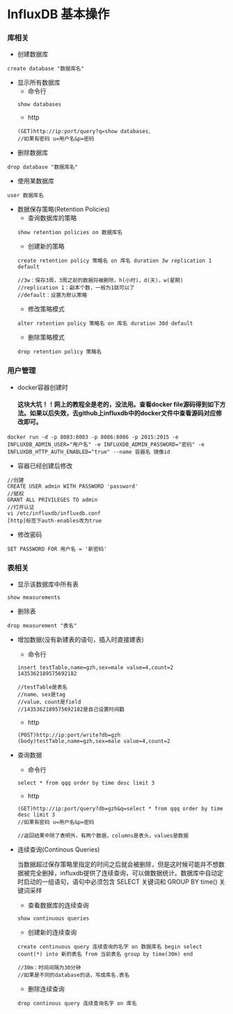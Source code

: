 # InfluxDB 基本操作
### 库相关
- 创建数据库
````
create database "数据库名"
````
- 显示所有数据库
    - 命令行
    ````
    show databases
    ````
    - http
    ````
    (GET)http://ip:port/query?q=show databases、
    //如果有密码 u=用户名&p=密码
    ````
- 删除数据库 
````
drop database "数据库名"
````
- 使用某数据库
````
user 数据库名
````
- 数据保存策略(Retention Policies)
    - 查询数据库的策略
    ````
    show retention policies on 数据库名
    ````
    - 创建新的策略
    ````
    create retention policy 策略名 on 库名 duration 3w replication 1 default

    //3w：保存3周，3周之前的数据将被删除，h(小时)，d(天)，w(星期)
    //replication 1：副本个数，一般为1就可以了
    //default：设置为默认策略
    ````
    - 修改策略模式
    ````
    alter retention policy 策略名 on 库名 duration 30d default  
    ````
    - 删除策略模式
    ````
    drop retention policy 策略名
    ````
### 用户管理
- docker容器创建时
    #### 这块大坑！！网上的教程全是老的，没法用。查看docker file源码得到如下方法。如果以后失效，去github上influxdb中的docker文件中查看源码对应修改即可。
````
docker run -d -p 8083:8083 -p 8086:8086 -p 2015:2015 -e INFLUXDB_ADMIN_USER="用户名" -e INFLUXDB_ADMIN_PASSWORD="密码" -e INFLUXDB_HTTP_AUTH_ENABLED="true" --name 容器名 镜像id
````
- 容器已经创建后修改
````
//创建
CREATE USER admin WITH PASSWORD 'password'
//赋权
GRANT ALL PRIVILEGES TO admin
//打开认证
vi /etc/influxdb/influxdb.conf
[http]标签下auth-enables改为true
````
- 修改密码
````
SET PASSWORD FOR 用户名 = '新密码'
````
### 表相关
- 显示该数据库中所有表
````
show measurements
````
- 删除表
````
drop measurement "表名"
````
- 增加数据(没有新建表的语句，插入时直接建表)
    
    - 命令行
    ````
    insert testTable,name=gzh,sex=male value=4,count=2 1435362189575692182

    //testTable是表名
    //name、sex是tag
    //value、count是field
    //1435362189575692182是自己设置时间戳
    ````
    - http
    ````
    (POST)http://ip:port/write?db=gzh  (body)testTable,name=gzh,sex=male value=4,count=2
    ````
- 查询数据

    - 命令行
    ````
    select * from qqq order by time desc limit 3  
    ````
    - http
    ````
    (GET)http://ip:port/query?db=gzh&q=select * from qqq order by time desc limit 3 
    //如果有密码 u=用户名&p=密码

    //返回结果中除了表明外，有两个数据，columns是表头，values是数据
    ````

- 连续查询(Continous Queries)

    当数据超过保存策略里指定的时间之后就会被删除，但是这时候可能并不想数据被完全删掉，influxdb提供了连续查询，可以做数据统计。数据库中自动定时启动的一组语句，语句中必须包含 SELECT 关键词和 GROUP BY time() 关键词采样

    - 查看数据库的连续查询
    ````
    show continuous queries  
    ````
    - 创建新的连续查询
    ````
    create continuous query 连续查询的名字 on 数据库名 begin select count(*) into 新的表名 from 当前表名 group by time(30m) end

    //30m：时间间隔为30分钟
    //如果是不同的database的话，写成库名.表名
    ````
    - 删除连续查询
    ````
    drop continous query 连续查询名字 on 库名 
    ````
